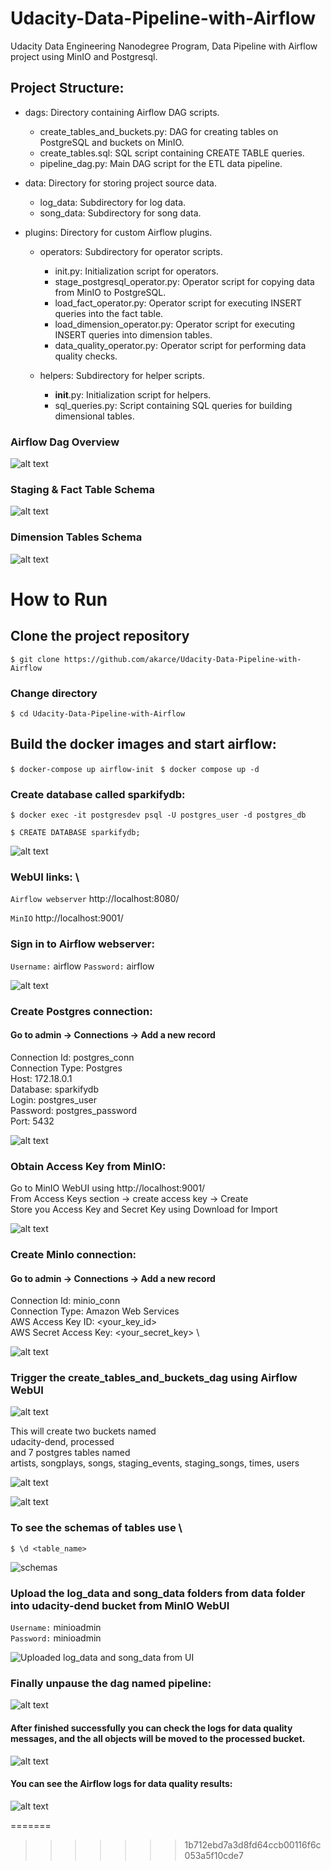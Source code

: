 # Udacity-Data-Pipeline-with-Airflow
Udacity Data Engineering Nanodegree Program, Data Pipeline with Airflow project using MinIO and Postgresql.


## Project Structure:

+ dags: Directory containing Airflow DAG scripts.
    + create_tables_and_buckets.py: DAG for creating tables on PostgreSQL and buckets on MinIO.
    + create_tables.sql: SQL script containing CREATE TABLE queries.
    + pipeline_dag.py: Main DAG script for the ETL data pipeline.

+ data: Directory for storing project source data.
    + log_data: Subdirectory for log data.
    + song_data: Subdirectory for song data.

+ plugins: Directory for custom Airflow plugins.
    + operators: Subdirectory for operator scripts.
        + init.py: Initialization script for operators.
        + stage_postgresql_operator.py: Operator script for copying data from MinIO to PostgreSQL.
        + load_fact_operator.py: Operator script for executing INSERT queries into the fact table.
        + load_dimension_operator.py: Operator script for executing INSERT queries into dimension tables.
        + data_quality_operator.py: Operator script for performing data quality checks.

    + helpers: Subdirectory for helper scripts.
        + __init__.py: Initialization script for helpers.
        + sql_queries.py: Script containing SQL queries for building dimensional tables.



### Airflow Dag Overview

![alt text](img/dag_overview.png)

### Staging & Fact Table Schema

![alt text](img/erd1.png)

### Dimension Tables Schema

![alt text](img/erd2.png)

# How to Run

## Clone the project repository

`$ git clone https://github.com/akarce/Udacity-Data-Pipeline-with-Airflow`

### Change directory

`$ cd Udacity-Data-Pipeline-with-Airflow`

## Build the docker images and start airflow:

`$ docker-compose up airflow-init `
`$ docker compose up -d`

### Create database called sparkifydb:

`$ docker exec -it postgresdev psql -U postgres_user -d postgres_db`

`$ CREATE DATABASE sparkifydb; `

![alt text](img/create_database_sparkifydb.png)

### WebUI links: \
`Airflow webserver` http://localhost:8080/

`MinIO` http://localhost:9001/

### Sign in to Airflow webserver:

`Username:` airflow 
`Password:` airflow

![alt text](img/airflow_sign_in.png)


### Create Postgres connection:

#### Go to admin -> Connections -> Add a new record

Connection Id: postgres_conn \
Connection Type: Postgres \
Host: 172.18.0.1 \
Database: sparkifydb \
Login: postgres_user \
Password: postgres_password \
Port: 5432

![alt text](img/postgres_conn.png)


### Obtain Access Key from MinIO:

Go to MinIO WebUI using http://localhost:9001/ \
From Access Keys section -> create access key -> Create \
Store you Access Key and Secret Key using Download for Import

![alt text](img/create_access_key.png)


### Create MinIo connection:

#### Go to admin -> Connections -> Add a new record

Connection Id: minio_conn \
Connection Type: Amazon Web Services \
AWS Access Key ID: <your_key_id> \
AWS Secret Access Key: <your_secret_key> \

![alt text](img/minio_conn.png)

### Trigger the create_tables_and_buckets_dag using Airflow WebUI

![alt text](img/create_table_and_buckets.png)

This will create two buckets named \
    udacity-dend, processed \
and 7 postgres tables named \
    artists, songplays, songs, staging_events, staging_songs, times, users

![alt text](img/created_buckets.png)

![alt text](img/created_tables.png)


### To see the schemas of tables use \
`$ \d <table_name>`


![schemas](img/schemas.png)

### Upload the log_data and song_data folders from data folder into udacity-dend bucket from MinIO WebUI

`Username:` minioadmin \
`Password:` minioadmin

![Uploaded log_data and song_data from UI](img/uploaded_data.png)

### Finally unpause the dag named pipeline:

![alt text](img/unpause.png)

#### After finished successfully you can check the logs for data quality messages, and the all objects will be moved to the processed bucket.

![alt text](img/processed_bucket.png)


#### You can see the Airflow logs for data quality results:

![alt text](img/data_quality_result.png)

=======
>>>>>>> 1b712ebd7a3d8fd64ccb00116f6c053a5f10cde7
